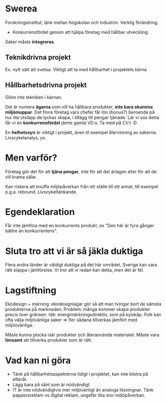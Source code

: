 # Swerea
Forskningsinstitut, länk mellan högskolan och industrin. Verklig förändring.

* Konkurrensfördel genom att hjälpa företag med hållbar utveckling.

Saker måste **integreras**.
## Teknikdrivna projekt
Ex. nytt sätt att svetsa. Viktigt att ta med hållbarhet i projektets kärna
## Hållbarhetsdrivna projekt
Glöm inte tekniken i kärnan.

Det är numera **ägarna** som vill ha hållbara produkter, **inte bara skumma miljömuppar**. Det finns företag vars chefer får lön (bonus?) beroende på hur lite utsläpp de lyckas skapa, i tillägg till pengar tjänade. Lär vi oss detta får vi en **konkurrensfördel** jämte gamla VD:s. Ta med på CV:t :D

En **helhetssyn** är viktigt i projekt, även til exempel återvinning av sakerna. Livscykelanalys, yo.

# Men varför?
Företag gör det för att **tjäna pengar**, inte för att det ärlagen eller för att de vill krama sälar.

Kan riskera att knuffa miljöpåverkan från ett ställe till ett annat, till exempel p.g.a. rebound. Livscykeltänkande.

# Egendeklaration
Får inte jämföra med en konkurrents produkt, ex "Den här är fyra gånger bättre än konkurrentens".

# Sluta tro att vi är så jäkla duktiga
Flera andra länder är väldigt duktiga på det här området, Sverige kan vara rätt slappa i jämförelse. Vi tror att vi redan kan detta, men det är fel.

# Lagstiftning
Ekodesign + märning: ekodesignlagar gör så att man tvingar bort de sämsta produkterna på marknaden. Problem: många kommer skapa produkter precis över gränsen. Idé: energimärkningsdirektiv, som på kylskåp. Folk kan ofta välja miljövänliga saker => fler sådana tillverkas jämfört med miljöovänliga.  

Måste kunna plocka isär produkter och återanvända materialet. Måste vara **lönsamt** att tillverka produkter som är rätt.

# Vad kan ni göra
* Tänk på hållbarhetsaspekterna tidigt i projektet, kan inte klistra på efteråt.
* Lägg bara på sånt som är nödvändigt
* IT är inte nödvändigtvis mer miljövänligt än analoga lösningnar. Tänk pappersreklam vs digital reklam, ungefär lika stor miljöpåverkan.
